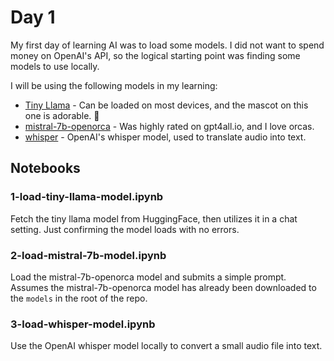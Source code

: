 # Day 1

My first day of learning AI was to load some models. I did not want to spend money on OpenAI's API, so the logical starting point was finding some models to use locally.

I will be using the following models in my learning:

- [Tiny Llama](https://github.com/jzhang38/TinyLlama) - Can be loaded on most devices, and the mascot on this one is adorable. 🦙
- [mistral-7b-openorca](https://huggingface.co/Open-Orca/Mistral-7B-OpenOrca) - Was highly rated on gpt4all.io, and I love orcas.
- [whisper](https://github.com/openai/whisper) - OpenAI's whisper model, used to translate audio into text.

## Notebooks

### 1-load-tiny-llama-model.ipynb

Fetch the tiny llama model from HuggingFace, then utilizes it in a chat setting. Just confirming the model loads with no errors.

### 2-load-mistral-7b-model.ipynb

Load the mistral-7b-openorca model and submits a simple prompt. Assumes the mistral-7b-openorca model has already been downloaded to the `models` in the root of the repo.

### 3-load-whisper-model.ipynb

Use the OpenAI whisper model locally to convert a small audio file into text.